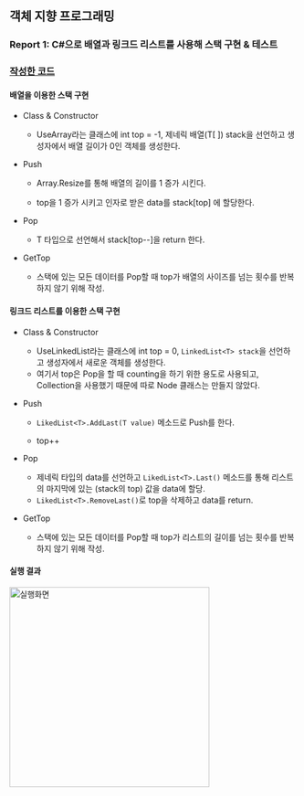 ## 객체 지향 프로그래밍

### Report 1: C#으로 배열과 링크드 리스트를 사용해 스택 구현 & 테스트

### <a href="https://github.com/cottonrose1011/OOP/blob/main/StackEx1/Program.cs">작성한 코드</a>

#### 배열을 이용한 스택 구현


* Class & Constructor

  * UseArray라는 클래스에 int top = -1, 제네릭 배열(T[ ]) stack을 선언하고 생성자에서 배열 길이가 0인 객체를 생성한다.

* Push

  * Array.Resize를 통해 배열의 길이를 1 증가 시킨다.
  
  * top을 1 증가 시키고 인자로 받은 data를 stack[top] 에 할당한다.
  
* Pop
  
  * T 타입으로 선언해서 stack[top--]을 return 한다.
  
* GetTop

  * 스택에 있는 모든 데이터를 Pop할 때 top가 배열의 사이즈를 넘는 횟수를 반복하지 않기 위해 작성.


#### 링크드 리스트를 이용한 스택 구현


* Class & Constructor

  * UseLinkedList라는 클래스에 int top = 0, ```LinkedList<T> stack```을 선언하고 생성자에서 새로운 객체를 생성한다.
  * 여기서 top은 Pop을 할 때 counting을 하기 위한 용도로 사용되고, Collection을 사용했기 때문에 따로 Node 클래스는 만들지 않았다.

* Push

  * ```LikedList<T>.AddLast(T value)``` 메소드로 Push를 한다.
  
  * top++
  
* Pop
  
  * 제네릭 타입의 data를 선언하고 ```LikedList<T>.Last()``` 메소드를 통해 리스트의 마지막에 있는 (stack의 top) 값을 data에 할당.
  * ```LikedList<T>.RemoveLast()```로 top을 삭제하고 data를 return.
  
* GetTop

  * 스택에 있는 모든 데이터를 Pop할 때 top가 리스트의 길이를 넘는 횟수를 반복하지 않기 위해 작성.



#### 실행 결과

<img width="350" alt="실행화면" src="https://user-images.githubusercontent.com/101866860/226938206-96ca887e-26ad-41e8-9cfb-44e7b9903b87.png">

